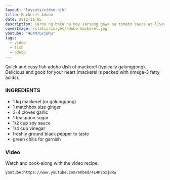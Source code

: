 ```yaml
---
layout: "layouts/video.njk"
title: Mackerel Adobo
date: 2012-11-05
description: Karne ng baka na may sarsang gawa sa tomato sauce at liver spread
coverImage: /static/images/adobo-mackerel.jpg
youtube: "4L4M7GxjBRw"
tags:
  - video
  - fish
  - adobo
---
```


Quick and easy fish adobo dish of mackerel (typically galunggong). Delicious and good for your heart (mackerel is packed with omega-3 fatty acids).

### INGREDIENTS
* 1 kg mackerel (or galunggong)
* 1 matchbox size ginger
* 3-4 cloves garlic
* 1 teaspoon sugar
* 1/2 cup soy sauce
* 1/4 cup vinegar
* freshly ground black pepper to taste
* green chilis for garnish

### Video
Watch and cook-along with the video recipe.

`youtube:https://www.youtube.com/embed/4L4M7GxjBRw`